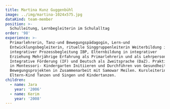 ```yaml
---
title: Martina Kunz Guggenbühl
image: ../img/martina-1024x575.jpg
dataKind: team-member
position: >-
  Schulleitung, Lernbegleiterin im Schulalltag
order: '98'
experience: >-
  Primarlehrerin, Tanz-und Bewegungspädagogin, Lern-und
  Entwicklungsbegleiterin, rituelle Singgruppenleiterin Weiterbildung in
  integrativer Prozessbegleitung IBP, Elternbildung in integrativer
  Erziehung Mehrjährige Erfahrung als Primarlehrerin und als Lehrperson für
  Integrative Förderung (IF) und Deutsch als Zweitsprache (DaZ). Praktikum
  in Montessori- Kindergarten Initiieren und Durchführen von Gesundheits-und
  Bewegungsprojekten in Zusammenarbeit mit Samowar Meilen. Kursleiterin
  Eltern-Kind Tanzen und Singen und Kindertanzen.
children:
  - name: Jara
    year: '2006'
  - name: Kerim
    year: '2008'
---
```

